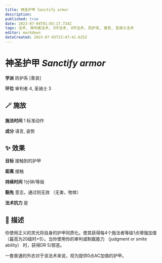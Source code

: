 ```yaml
---
title: 神圣护甲 Sanctify armor
description: 
published: true
date: 2023-07-04T01:03:17.734Z
tags: 法术, 审判者法术, 3环法术, 4环法术, 防护系, 善良, 圣骑士法术
editor: markdown
dateCreated: 2023-07-03T23:47:41.625Z
---
```


# **神圣护甲** *Sanctify armor*

**学派** 防护系 \[善良\] 

**环位** 审判者 4, 圣骑士 3

## 🪄 施放

**施法时间** 1 标准动作

**成分** 语言, 姿势

## ✨ 效果 

**目标** 接触到的护甲 

**距离** 接触  

**持续时间** 1分钟/等级 

**豁免** 意志，通过则无效 （无害，物体）

**法术抗力** 是

## 📖 描述

你使用正义的灵光将自身的护甲同质化。使其获得每4个施法者等级1点增强加值 （最高为20级时+5）。当你使用你的审判或制裁能力 （judgment or smite ability） 时，获得DR 5/邪恶。

一套普通的外衣对于该法术来说，视为提供0点AC加值的护甲。
    